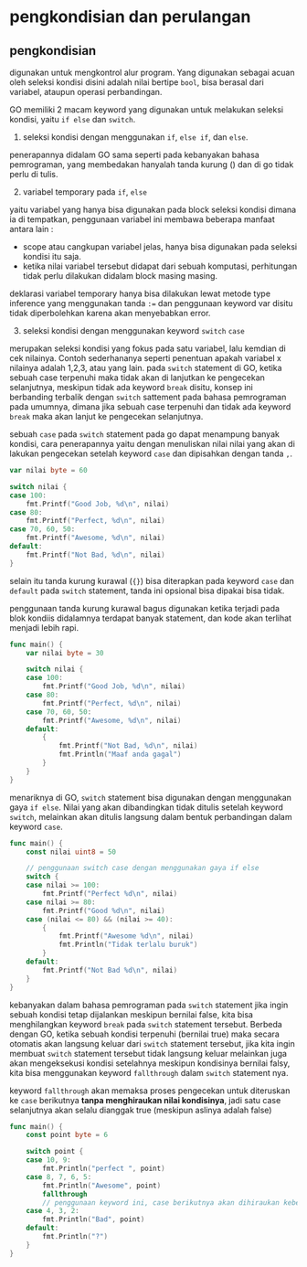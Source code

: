 # pengkondisian dan perulangan

## pengkondisian

digunakan untuk mengkontrol alur program. Yang digunakan sebagai acuan oleh seleksi kondisi disini adalah nilai bertipe `bool`, bisa berasal dari variabel, ataupun operasi perbandingan.

GO memiliki 2 macam keyword yang digunakan untuk melakukan seleksi kondisi, yaitu `if else` dan `switch`.

1. seleksi kondisi dengan menggunakan `if`, `else if`, dan `else`.

penerapannya didalam GO sama seperti pada kebanyakan bahasa pemrograman, yang membedakan hanyalah tanda kurung () dan di go tidak perlu di tulis.

2. variabel temporary pada `if`, `else`

yaitu variabel yang hanya bisa digunakan pada block seleksi kondisi dimana ia di tempatkan, penggunaan variabel ini membawa beberapa manfaat antara lain :

- scope atau cangkupan variabel jelas, hanya bisa digunakan pada seleksi kondisi itu saja.
- ketika nilai variabel tersebut didapat dari sebuah komputasi, perhitungan tidak perlu dilakukan didalam block masing masing.

deklarasi variabel temporary hanya bisa dilakukan lewat metode type inference yang menggunakan tanda `:=` dan penggunaan keyword var disitu tidak diperbolehkan karena akan menyebabkan error.

3. seleksi kondisi dengan menggunakan keyword `switch` `case`

merupakan seleksi kondisi yang fokus pada satu variabel, lalu kemdian di cek nilainya. Contoh sederhananya seperti penentuan apakah variabel x nilainya adalah 1,2,3, atau yang lain. pada `switch` statement di GO, ketika sebuah case terpenuhi maka tidak akan di lanjutkan ke pengecekan selanjutnya, meskipun tidak ada keyword `break` disitu, konsep ini berbanding terbalik dengan `switch` sattement pada bahasa pemrograman pada umumnya, dimana jika sebuah case terpenuhi dan tidak ada keyword `break` maka akan lanjut ke pengecekan selanjutnya.

sebuah `case` pada `switch` statement pada go dapat menampung banyak kondisi, cara penerapannya yaitu dengan menuliskan nilai nilai yang akan di lakukan pengecekan setelah keyword `case` dan dipisahkan dengan tanda `,`.

```go
var nilai byte = 60

switch nilai {
case 100:
	fmt.Printf("Good Job, %d\n", nilai)
case 80:
	fmt.Printf("Perfect, %d\n", nilai)
case 70, 60, 50:
	fmt.Printf("Awesome, %d\n", nilai)
default:
	fmt.Printf("Not Bad, %d\n", nilai)
}
```

selain itu tanda kurung kurawal (`{}`) bisa diterapkan pada keyword `case` dan `default` pada `switch` statement, tanda ini opsional bisa dipakai bisa tidak.

penggunaan tanda kurung kurawal bagus digunakan ketika terjadi pada blok kondiis didalamnya terdapat banyak statement, dan kode akan terlihat menjadi lebih rapi.

```go
func main() {
	var nilai byte = 30

	switch nilai {
	case 100:
		fmt.Printf("Good Job, %d\n", nilai)
	case 80:
		fmt.Printf("Perfect, %d\n", nilai)
	case 70, 60, 50:
		fmt.Printf("Awesome, %d\n", nilai)
	default:
		{
			fmt.Printf("Not Bad, %d\n", nilai)
			fmt.Println("Maaf anda gagal")
		}
	}
}
```

menariknya di GO, `switch` statement bisa digunakan dengan menggunakan gaya `if else`. Nilai yang akan dibandingkan tidak ditulis setelah keyword `switch`, melainkan akan ditulis langsung dalam bentuk perbandingan dalam keyword `case`.

```go
func main() {
	const nilai uint8 = 50

	// penggunaan switch case dengan menggunakan gaya if else
	switch {
	case nilai >= 100:
		fmt.Printf("Perfect %d\n", nilai)
	case nilai >= 80:
		fmt.Printf("Good %d\n", nilai)
	case (nilai <= 80) && (nilai >= 40):
		{
			fmt.Printf("Awesome %d\n", nilai)
			fmt.Println("Tidak terlalu buruk")
		}
	default:
		fmt.Printf("Not Bad %d\n", nilai)
	}
}
```

kebanyakan dalam bahasa pemrograman pada `switch` statement jika ingin sebuah kondisi tetap dijalankan meskipun bernilai false, kita bisa menghilangkan keyword `break` pada `switch` statement tersebut. Berbeda dengan GO, ketika sebuah kondisi terpenuhi (bernilai true) maka secara otomatis akan langsung keluar dari `switch` statement tersebut, jika kita ingin membuat `switch` statement tersebut tidak langsung keluar melainkan juga akan mengeksekusi kondisi setelahnya meskipun kondisinya bernilai falsy, kita bisa menggunakan keyword `fallthrough` dalam `switch` statement nya.

keyword `fallthrough` akan memaksa proses pengecekan untuk diteruskan ke `case` berikutnya **tanpa menghiraukan nilai kondisinya**, jadi satu case selanjutnya akan selalu dianggak true (meskipun aslinya adalah false)

```go
func main() {
	const point byte = 6

	switch point {
	case 10, 9:
		fmt.Println("perfect ", point)
	case 8, 7, 6, 5:
		fmt.Println("Awesome", point)
		fallthrough
		// penggunaan keyword ini, case berikutnya akan dihiraukan kebenarannya (menghiraukan nilai kondisinya) dan akan dijalankan
	case 4, 3, 2:
		fmt.Println("Bad", point)
	default:
		fmt.Println("?")
	}
}
```